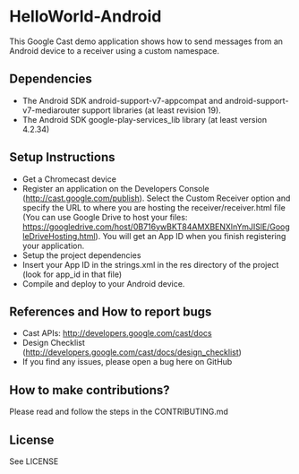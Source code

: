 # HelloWorld-Android

This Google Cast demo application shows how to send messages from an Android device to a receiver using a custom namespace. 

## Dependencies
* The Android SDK android-support-v7-appcompat and android-support-v7-mediarouter support libraries (at least revision 19).
* The Android SDK google-play-services_lib library (at least version 4.2.34)

## Setup Instructions
* Get a Chromecast device
* Register an application on the Developers Console (http://cast.google.com/publish). Select the Custom Receiver option and specify the URL to where you are hosting the receiver/receiver.html file (You can use Google Drive to host your files: https://googledrive.com/host/0B716ywBKT84AMXBENXlnYmJISlE/GoogleDriveHosting.html). You will get an App ID when you finish registering your application.
* Setup the project dependencies
* Insert your App ID in the strings.xml in the res directory of the project (look for app_id in that file)
* Compile and deploy to your Android device.

## References and How to report bugs
* Cast APIs: http://developers.google.com/cast/docs
* Design Checklist (http://developers.google.com/cast/docs/design_checklist)
* If you find any issues, please open a bug here on GitHub

## How to make contributions?
Please read and follow the steps in the CONTRIBUTING.md

## License
See LICENSE